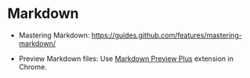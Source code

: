 # Markdown

* Mastering Markdown: https://guides.github.com/features/mastering-markdown/


* Preview Markdown files: Use [Markdown Preview Plus](https://chrome.google.com/webstore/detail/markdown-preview-plus/febilkbfcbhebfnokafefeacimjdckgl) extension in Chrome.
